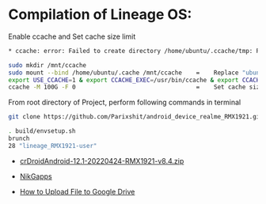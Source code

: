 Compilation of Lineage OS:
====================

Enable ccache and Set cache size limit

```bash
* ccache: error: Failed to create directory /home/ubuntu/.ccache/tmp: Read-only file system

sudo mkdir /mnt/ccache
sudo mount --bind /home/ubuntu/.cache /mnt/ccache    =    Replace "ubuntu" with your server username.
export USE_CCACHE=1 & export CCACHE_EXEC=/usr/bin/ccache & export CCACHE_DIR=/mnt/ccache
ccache -M 100G -F 0                                  =    Set cache size limit to 100.0 GB.
```

From root directory of Project, perform following commands in terminal


```bash
git clone https://github.com/Parixshit/android_device_realme_RMX1921.git -b crDroid device/realme/RMX1921
```

```bash
. build/envsetup.sh
brunch
28 "lineage_RMX1921-user"
```

- [crDroidAndroid-12.1-20220424-RMX1921-v8.4.zip](https://drive.google.com/uc?id=1ep9yZgTtKbV3NuOGAAAf3t2ch5FN3IEu&export=download)

- [NikGapps](https://sourceforge.net/projects/nikgapps/files/Releases/NikGapps-SL/21-Apr-2022/NikGapps-core-arm64-12.1-20220421-signed.zip/download)

- [How to Upload File to Google Drive](https://medium.com/geekculture/how-to-upload-file-to-google-drive-from-linux-command-line-69668fbe4937)